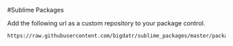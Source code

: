 #Sublime Packages

Add the following url as a custom repository to your package control.

```
https://raw.githubusercontent.com/bigdatr/sublime_packages/master/packages.json
```
